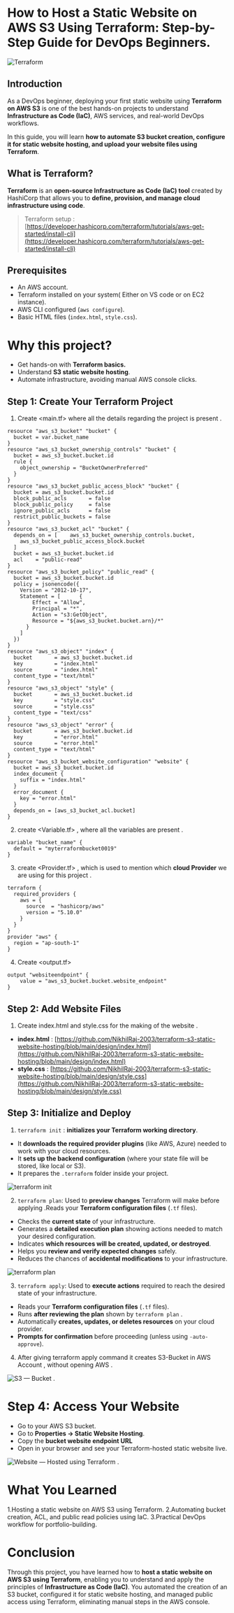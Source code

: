 How to Host a Static Website on AWS S3 Using Terraform: Step-by-Step Guide for DevOps Beginners.
================================================================================================

![Terraform](https://miro.medium.com/v2/resize:fit:1400/format:webp/0*zgpRl0bbPpz618h4.png)

**Introduction**
----------------

As a DevOps beginner, deploying your first static website using **Terraform on AWS S3** is one of the best hands-on projects to understand **Infrastructure as Code (IaC)**, AWS services, and real-world DevOps workflows.

In this guide, you will learn **how to automate S3 bucket creation, configure it for static website hosting, and upload your website files using Terraform**.

What is Terraform?
------------------

**Terraform** is an **open-source Infrastructure as Code (IaC) tool** created by HashiCorp that allows you to **define, provision, and manage cloud infrastructure using code**.

> Terraform setup : [https://developer.hashicorp.com/terraform/tutorials/aws-get-started/install-cli](https://developer.hashicorp.com/terraform/tutorials/aws-get-started/install-cli)

Prerequisites
-------------

*   An AWS account.
*   Terraform installed on your system( Either on VS code or on EC2 instance).
*   AWS CLI configured (`aws configure`).
*   Basic HTML files (`index.html`, `style.css`).

Why this project?
=================

*   Get hands-on with **Terraform basics.**
*   Understand **S3 static website hosting**.
*   Automate infrastructure, avoiding manual AWS console clicks.

Step 1: Create Your Terraform Project
-------------------------------------

1.  Create <main.tf> where all the details regarding the project is present .

```
resource "aws_s3_bucket" "bucket" {
  bucket = var.bucket_name
}
resource "aws_s3_bucket_ownership_controls" "bucket" {
  bucket = aws_s3_bucket.bucket.id
  rule {
    object_ownership = "BucketOwnerPreferred"
  }
}
resource "aws_s3_bucket_public_access_block" "bucket" {
  bucket = aws_s3_bucket.bucket.id
  block_public_acls       = false
  block_public_policy     = false
  ignore_public_acls      = false
  restrict_public_buckets = false
}
resource "aws_s3_bucket_acl" "bucket" {
  depends_on = [    aws_s3_bucket_ownership_controls.bucket,
    aws_s3_bucket_public_access_block.bucket
  ]
  bucket = aws_s3_bucket.bucket.id
  acl    = "public-read"
}
resource "aws_s3_bucket_policy" "public_read" {
  bucket = aws_s3_bucket.bucket.id
  policy = jsonencode({
    Version = "2012-10-17",
    Statement = [      {
        Effect = "Allow",
        Principal = "*",
        Action = "s3:GetObject",
        Resource = "${aws_s3_bucket.bucket.arn}/*"
      }
    ]
  })
}
resource "aws_s3_object" "index" {
  bucket       = aws_s3_bucket.bucket.id
  key          = "index.html"
  source       = "index.html"
  content_type = "text/html"
}
resource "aws_s3_object" "style" {
  bucket       = aws_s3_bucket.bucket.id
  key          = "style.css"
  source       = "style.css"
  content_type = "text/css"
}
resource "aws_s3_object" "error" {
  bucket       = aws_s3_bucket.bucket.id
  key          = "error.html"
  source       = "error.html"
  content_type = "text/html"
}
resource "aws_s3_bucket_website_configuration" "website" {
  bucket = aws_s3_bucket.bucket.id
  index_document {
    suffix = "index.html"
  }
  error_document {
    key = "error.html"
  }
  depends_on = [aws_s3_bucket_acl.bucket]
}
```

2. create <Variable.tf> , where all the variables are present .

```
variable "bucket_name" {
  default = "myterraformbucket0019"
}
```

3. create <Provider.tf> , which is used to mention which **cloud Provider** we are using for this project .

```
terraform {
  required_providers {
    aws = {
      source  = "hashicorp/aws"
      version = "5.10.0"
    }
  }
}
provider "aws" {
  region = "ap-south-1"
}
```

4. Create <output.tf>

```
output "websiteendpoint" {
    value = "aws_s3_bucket.bucket.website_endpoint"
}
```

Step 2: Add Website Files
-------------------------

1.  Create index.html and style.css for the making of the website .

*   **index.html** : [https://github.com/NikhilRaj-2003/terraform-s3-static-website-hosting/blob/main/design/index.html](https://github.com/NikhilRaj-2003/terraform-s3-static-website-hosting/blob/main/design/index.html)
*   **style.css** : [https://github.com/NikhilRaj-2003/terraform-s3-static-website-hosting/blob/main/design/style.css](https://github.com/NikhilRaj-2003/terraform-s3-static-website-hosting/blob/main/design/style.css)

Step 3: Initialize and Deploy
-----------------------------

1.  `terraform init` : **initializes your Terraform working directory**.

*   It **downloads the required provider plugins** (like AWS, Azure) needed to work with your cloud resources.
*   It **sets up the backend configuration** (where your state file will be stored, like local or S3).
*   It prepares the `.terraform` folder inside your project.

![terraform init](https://miro.medium.com/v2/resize:fit:1400/format:webp/1*LAQBmMzCLqGOZ4Z_FUwC5w.png)

2. `terraform plan`: Used to **preview changes** Terraform will make before applying .Reads your **Terraform configuration files** (`.tf` files).

*   Checks the **current state** of your infrastructure.
*   Generates a **detailed execution plan** showing actions needed to match your desired configuration.
*   Indicates **which resources will be created, updated, or destroyed**.
*   Helps you **review and verify expected changes** safely.
*   Reduces the chances of **accidental modifications** to your infrastructure.

![terraform plan](https://miro.medium.com/v2/resize:fit:1400/format:webp/1*Z14xaaf8c1nZapqGSxadqw.png)

3. `terraform apply`: Used to **execute actions** required to reach the desired state of your infrastructure.

*   Reads your **Terraform configuration files** (`.tf` files).
*   Runs **after reviewing the plan** shown by `terraform plan` .
*   Automatically **creates, updates, or deletes resources** on your cloud provider.
*   **Prompts for confirmation** before proceeding (unless using `-auto-approve`).

4. After giving terraform apply command it creates S3-Bucket in AWS Account , without opening AWS .

![S3 — Bucket .](https://miro.medium.com/v2/resize:fit:1400/format:webp/1*zRLTzEU2A7T4__7hy9ljEA.png)

Step 4: Access Your Website
===========================

*   Go to your AWS S3 bucket.
*   Go to **Properties → Static Website Hosting**.
*   Copy the **bucket website endpoint URL**
*   Open in your browser and see your Terraform-hosted static website live.

![Website — Hosted using Terraform .](https://miro.medium.com/v2/resize:fit:1400/format:webp/1*BNxKHWRfDNoqwwZ3-uP6yQ.png)

What You Learned
================

1.Hosting a static website on AWS S3 using Terraform.
2.Automating bucket creation, ACL, and public read policies using IaC.
3.Practical DevOps workflow for portfolio-building.

Conclusion
==========

Through this project, you have learned how to **host a static website on AWS S3 using Terraform**, enabling you to understand and apply the principles of **Infrastructure as Code (IaC)**. You automated the creation of an S3 bucket, configured it for static website hosting, and managed public access using Terraform, eliminating manual steps in the AWS console.

